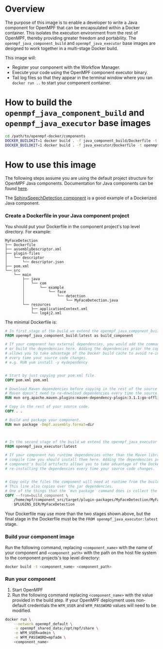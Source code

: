 Overview
==================
The purpose of this image is to enable a developer to write a Java component for OpenMPF that can be encapsulated
within a Docker container. This isolates the execution environment from the rest of OpenMPF,
thereby providing greater freedom and portability. The `openmpf_java_component_build` and `openmpf_java_executor` 
base images are designed to work together in a multi-stage Docker build.

This image will:

- Register your component with the Workflow Manager.
- Execute your code using the OpenMPF component executor binary.
- Tail log files so that they appear in the terminal window where you ran `docker run ..`
  to start your component container.
  
  
How to build the `openmpf_java_component_build` and `openmpf_java_executor` base images
======================================================
```bash
cd /path/to/openmpf-docker/components
DOCKER_BUILDKIT=1 docker build . -f java_component_build/Dockerfile -t openmpf_java_component_build
DOCKER_BUILDKIT=1 docker build . -f java_executor/Dockerfile -t openmpf_java_executor
```


How to use this image
===========================
The following steps assume you are using the default project structure for OpenMPF Java components. Documentation
for Java components can be found [here](https://openmpf.github.io/docs/site/Java-Batch-Component-API). 

The [SphinxSpeechDetection component](https://github.com/openmpf/openmpf-components/tree/master/java/SphinxSpeechDetection) 
is a good example of a Dockerized Java component.

### Create a Dockerfile in your Java component project
You should put your Dockerfile in the component project's top level directory. For example:

```
MyFaceDetection
├── Dockerfile
├── assemblyDescriptor.xml
├── plugin-files
│   └── descriptor
│       └── descriptor.json
├── pom.xml
└── src
    └── main
        ├── java
        │   └── com
        │       └── example
        │           └── face
        │               └── detection
        │                   └── MyFaceDetection.java
        └── resources
            ├── applicationContext.xml
            └── log4j2.xml
```

The minimal Dockerfile is:
```dockerfile
# In first stage of the build we extend the openmpf_java_component_build base image.
FROM openmpf_java_component_build:latest as build_component

# If your component has external dependencies, you would add the commands necessary to download 
# or build the dependencies here. Adding the dependencies prior the copying in your source code 
# allows you to take advantage of the Docker build cache to avoid re-installing the dependencies 
# every time your source code changes.
# e.g. RUN yum install -y mydependency


# Start by just copying your pom.xml file.
COPY pom.xml pom.xml

# Download Maven dependencies before copying in the rest of the source code so that 
# Maven doesn't need to re-download dependencies every time the source code changes.
RUN mvn org.apache.maven.plugins:maven-dependency-plugin:3.1.1:go-offline;

# Copy in the rest of your source code.
COPY . .

# Build and package your component.
RUN mvn package -Dmpf.assembly.format=dir 



# In the second stage of the build we extend the openmpf_java_executor base image. 
FROM openmpf_java_executor:latest

# If your component has runtime dependencies other than the Maven libraries required at 
# compile time you should install them here. Adding the dependencies prior to copying your 
# component's build artifacts allows you to take advantage of the Docker build cache to avoid 
# re-installing the dependencies every time your source code changes.


# Copy only the files the component will need at runtime from the build stage. 
# This line also copies over the jar dependencies. 
# One of the things that the `mvn package` command does is collect the jar dependencies.
COPY --from=build_component \
    /home/mpf/component_src/target/plugin-packages/MyFaceDetection/MyFaceDetection \
    $PLUGINS_DIR/MyFaceDetection
```

Your Dockerfile may use more than the two stages shown above, but the final stage in the Dockerfile must be the
`FROM openmpf_java_executor:latest` stage.


### Build your component image
Run the following command, replacing `<component_name>` with the name of your component and `<component_path>` with the
path on the host file system to the component projects's top level directory:
```bash
docker build -t <component_name> <component_path>
```


### Run your component
1. Start OpenMPF
2. Run the following command replacing `<component_name>` with the value provided in the build step. 
   If your OpenMPF deployment uses non-default credentials the `WFM_USER` and `WFM_PASSWORD` values will need to be 
   modified.
```bash
docker run \
    --network openmpf_default \
    -v openmpf_shared_data:/opt/mpf/share \
    -e WFM_USER=admin \
    -e WFM_PASSWORD=mpfadm \
    <component_name>
```

